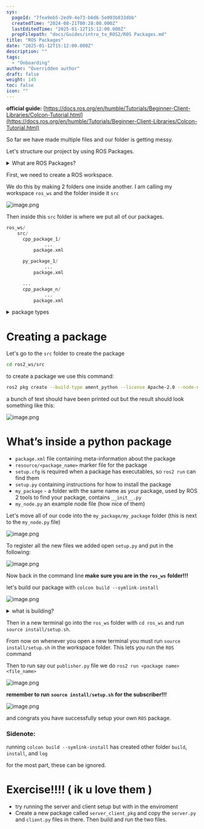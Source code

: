 ```yaml
---
sys:
  pageId: "7fea9eb5-2ed9-4e73-b6d6-5e093b833dbb"
  createdTime: "2024-08-21T00:28:00.000Z"
  lastEditedTime: "2025-01-12T15:12:00.000Z"
  propFilepath: "docs/Guides/intro_to_ROS2/ROS Packages.md"
title: "ROS Packages"
date: "2025-01-12T15:12:00.000Z"
description: ""
tags:
  - "Onboarding"
author: "Overridden author"
draft: false
weight: 145
toc: false
icon: ""
---
```


**official guide:** [https://docs.ros.org/en/humble/Tutorials/Beginner-Client-Libraries/Colcon-Tutorial.html](https://docs.ros.org/en/humble/Tutorials/Beginner-Client-Libraries/Colcon-Tutorial.html)

So far we have made multiple files and our folder is getting messy.

Let's structure our project by using ROS Packages.

<details>

<summary>What are ROS Packages?</summary>

ROS Packages are, as the name implies, packages of code that are highly sharable between ROS developers.

They consist of a folder, `package.xml` file, and source code

```python
      cpp_package_1/
		      ... imagine much code files here ..
          package.xml
```

</details>

First, we need to create a ROS workspace.

We do this by making 2 folders one inside another. I am calling my workspace `ros_ws` and the folder inside it `src`

![image.png](https://prod-files-secure.s3.us-west-2.amazonaws.com/d518164a-d88e-44d1-a4ee-3adb3bd8bce0/70706947-fd18-4537-a67b-e12946812d31/image.png?X-Amz-Algorithm=AWS4-HMAC-SHA256&X-Amz-Content-Sha256=UNSIGNED-PAYLOAD&X-Amz-Credential=ASIAZI2LB4663XWTWLXJ%2F20250625%2Fus-west-2%2Fs3%2Faws4_request&X-Amz-Date=20250625T024142Z&X-Amz-Expires=3600&X-Amz-Security-Token=IQoJb3JpZ2luX2VjEEMaCXVzLXdlc3QtMiJGMEQCIAWq0RCctQsUYbYu6PnWVwWT%2FoweKWcJtdN%2BvKbGotOoAiBgoRin9epAEjl5jH%2BJq2eqtvdZ40funxqILuNbkZJwlCr%2FAwg8EAAaDDYzNzQyMzE4MzgwNSIMLWU6XXFvzzUWoP2PKtwDZ3v6NvI%2BOZBMtWUBxIsU5InO%2B%2BkyqcqwVuTUyQEJA7Kr4YfOCy8ujc91xAuvcEmiod4zRUdNYDNKVzPUqR7fYMs9FcMNVPV3w48246ju8f6khXsVM20mfBGOpTzI2HkwbGpajwUs9xqIjN%2BlciWnWH8HQQYTNE6DA3sXaKMWS9C3M1pg5O6VqMcA8NQ2i24TH%2FOSKVlDTbnYLRf3rAEl0sDeZyD1poJM%2BZrMpMNB5fFy9LxjSxmHKsRrf8jgxVVR0LQBXXNA6EV6YTZJ6%2FgSzNO09tC045NJguMARKwEvQ8G0TIQ8rWN2KiT4479S2%2FzfRMbsVFOekSZRpKTl7j3m9GKwDg0jD6YvDYN6%2FG6%2B8CPX8XY8QiU%2FYehil43WiP8kuLoYDTp5xrIX1EFiQ2No8JPtcI7LoouosyzxNz8CRKnCLCIunNKsbKV2l0CI1GBVZwyTlv4XKVZiFCvXrb%2FAMntAGLPvm62hrSN68HmMwFA6gtAJmcQp1S9YIQ3L8iWROH8D4VeB5nxjb22JuQnmDRWth1TfxAp2SEdy9FKgN6hxzuAHbrAKoP76mi5zphRTKjun1itq9WQBQb8GrLY4eSe8d2xTmzlyPsw7hZuB1DQg2ndTkKIQ0PXQq8wr8LtwgY6pgFoWKwzg%2FMX33MLZj5RR4YB%2FijcN6oUVFOm1LrpZtLEsA82a%2FdPMbdvwjSGBFJvDzrw5i%2FlfETFOJthOd3XI5EZg2yIqJLa7BVIEdpKxC%2BOg83dbNGcDm4vT5rjBYUxZYYHMOBej%2FPKvZh0IKb26KjeE8u9ap3wpKXp0YuDqinuaL%2Foxw4iKab2AcG6sHGc1H2wswFiUijWmgl1FmvNM5ym1kiCfd1G&X-Amz-Signature=cebc057f8bc27379f30ebb65d3e7383921c724405587a08cb2924a9281e1a2e1&X-Amz-SignedHeaders=host&x-amz-checksum-mode=ENABLED&x-id=GetObject)

Then inside this `src` folder is where we put all of our packages.

```python
ros_ws/
    src/
      cpp_package_1/
		      ...
          package.xml

      py_package_1/
		      ...
          package.xml

      ...
      cpp_package_n/
		      ...
          package.xml

```

<details>

<summary>package types</summary>

packages can be either `C++` or python.

the intern file structure is different for each but for this guide we will stick to creating python packages

</details>

# Creating a package

Let's go to the `src` folder to create the package

```bash
cd ros2_ws/src
```

to create a package we use this command:

```bash
ros2 pkg create --build-type ament_python --license Apache-2.0 --node-name my_node my_package
```

a bunch of text should have been printed out but the result should look something like this:

![image.png](https://prod-files-secure.s3.us-west-2.amazonaws.com/d518164a-d88e-44d1-a4ee-3adb3bd8bce0/e6cf1e3f-8512-4a3e-b131-079f800bf3e8/image.png?X-Amz-Algorithm=AWS4-HMAC-SHA256&X-Amz-Content-Sha256=UNSIGNED-PAYLOAD&X-Amz-Credential=ASIAZI2LB4663XWTWLXJ%2F20250625%2Fus-west-2%2Fs3%2Faws4_request&X-Amz-Date=20250625T024142Z&X-Amz-Expires=3600&X-Amz-Security-Token=IQoJb3JpZ2luX2VjEEMaCXVzLXdlc3QtMiJGMEQCIAWq0RCctQsUYbYu6PnWVwWT%2FoweKWcJtdN%2BvKbGotOoAiBgoRin9epAEjl5jH%2BJq2eqtvdZ40funxqILuNbkZJwlCr%2FAwg8EAAaDDYzNzQyMzE4MzgwNSIMLWU6XXFvzzUWoP2PKtwDZ3v6NvI%2BOZBMtWUBxIsU5InO%2B%2BkyqcqwVuTUyQEJA7Kr4YfOCy8ujc91xAuvcEmiod4zRUdNYDNKVzPUqR7fYMs9FcMNVPV3w48246ju8f6khXsVM20mfBGOpTzI2HkwbGpajwUs9xqIjN%2BlciWnWH8HQQYTNE6DA3sXaKMWS9C3M1pg5O6VqMcA8NQ2i24TH%2FOSKVlDTbnYLRf3rAEl0sDeZyD1poJM%2BZrMpMNB5fFy9LxjSxmHKsRrf8jgxVVR0LQBXXNA6EV6YTZJ6%2FgSzNO09tC045NJguMARKwEvQ8G0TIQ8rWN2KiT4479S2%2FzfRMbsVFOekSZRpKTl7j3m9GKwDg0jD6YvDYN6%2FG6%2B8CPX8XY8QiU%2FYehil43WiP8kuLoYDTp5xrIX1EFiQ2No8JPtcI7LoouosyzxNz8CRKnCLCIunNKsbKV2l0CI1GBVZwyTlv4XKVZiFCvXrb%2FAMntAGLPvm62hrSN68HmMwFA6gtAJmcQp1S9YIQ3L8iWROH8D4VeB5nxjb22JuQnmDRWth1TfxAp2SEdy9FKgN6hxzuAHbrAKoP76mi5zphRTKjun1itq9WQBQb8GrLY4eSe8d2xTmzlyPsw7hZuB1DQg2ndTkKIQ0PXQq8wr8LtwgY6pgFoWKwzg%2FMX33MLZj5RR4YB%2FijcN6oUVFOm1LrpZtLEsA82a%2FdPMbdvwjSGBFJvDzrw5i%2FlfETFOJthOd3XI5EZg2yIqJLa7BVIEdpKxC%2BOg83dbNGcDm4vT5rjBYUxZYYHMOBej%2FPKvZh0IKb26KjeE8u9ap3wpKXp0YuDqinuaL%2Foxw4iKab2AcG6sHGc1H2wswFiUijWmgl1FmvNM5ym1kiCfd1G&X-Amz-Signature=8570b0d3617ad44ccafe9fb5762adf36c657fec296fa14e1c050c70b8e755949&X-Amz-SignedHeaders=host&x-amz-checksum-mode=ENABLED&x-id=GetObject)

# What’s inside a python package

- `package.xml` file containing meta-information about the package
- `resource/<package_name>` marker file for the package
- `setup.cfg` is required when a package has executables, so `ros2 run` can find them
- `setup.py` containing instructions for how to install the package
- `my_package` - a folder with the same name as your package, used by ROS 2 tools to find your package, contains `__init__.py`
- `my_node.py` an example node file (how nice of them)

Let's move all of our code into the `my_package/my_package` folder (this is next to the `my_node.py` file)

![image.png](https://prod-files-secure.s3.us-west-2.amazonaws.com/d518164a-d88e-44d1-a4ee-3adb3bd8bce0/9ce58f11-0da9-4d3e-b86d-506a9685d378/image.png?X-Amz-Algorithm=AWS4-HMAC-SHA256&X-Amz-Content-Sha256=UNSIGNED-PAYLOAD&X-Amz-Credential=ASIAZI2LB4663XWTWLXJ%2F20250625%2Fus-west-2%2Fs3%2Faws4_request&X-Amz-Date=20250625T024142Z&X-Amz-Expires=3600&X-Amz-Security-Token=IQoJb3JpZ2luX2VjEEMaCXVzLXdlc3QtMiJGMEQCIAWq0RCctQsUYbYu6PnWVwWT%2FoweKWcJtdN%2BvKbGotOoAiBgoRin9epAEjl5jH%2BJq2eqtvdZ40funxqILuNbkZJwlCr%2FAwg8EAAaDDYzNzQyMzE4MzgwNSIMLWU6XXFvzzUWoP2PKtwDZ3v6NvI%2BOZBMtWUBxIsU5InO%2B%2BkyqcqwVuTUyQEJA7Kr4YfOCy8ujc91xAuvcEmiod4zRUdNYDNKVzPUqR7fYMs9FcMNVPV3w48246ju8f6khXsVM20mfBGOpTzI2HkwbGpajwUs9xqIjN%2BlciWnWH8HQQYTNE6DA3sXaKMWS9C3M1pg5O6VqMcA8NQ2i24TH%2FOSKVlDTbnYLRf3rAEl0sDeZyD1poJM%2BZrMpMNB5fFy9LxjSxmHKsRrf8jgxVVR0LQBXXNA6EV6YTZJ6%2FgSzNO09tC045NJguMARKwEvQ8G0TIQ8rWN2KiT4479S2%2FzfRMbsVFOekSZRpKTl7j3m9GKwDg0jD6YvDYN6%2FG6%2B8CPX8XY8QiU%2FYehil43WiP8kuLoYDTp5xrIX1EFiQ2No8JPtcI7LoouosyzxNz8CRKnCLCIunNKsbKV2l0CI1GBVZwyTlv4XKVZiFCvXrb%2FAMntAGLPvm62hrSN68HmMwFA6gtAJmcQp1S9YIQ3L8iWROH8D4VeB5nxjb22JuQnmDRWth1TfxAp2SEdy9FKgN6hxzuAHbrAKoP76mi5zphRTKjun1itq9WQBQb8GrLY4eSe8d2xTmzlyPsw7hZuB1DQg2ndTkKIQ0PXQq8wr8LtwgY6pgFoWKwzg%2FMX33MLZj5RR4YB%2FijcN6oUVFOm1LrpZtLEsA82a%2FdPMbdvwjSGBFJvDzrw5i%2FlfETFOJthOd3XI5EZg2yIqJLa7BVIEdpKxC%2BOg83dbNGcDm4vT5rjBYUxZYYHMOBej%2FPKvZh0IKb26KjeE8u9ap3wpKXp0YuDqinuaL%2Foxw4iKab2AcG6sHGc1H2wswFiUijWmgl1FmvNM5ym1kiCfd1G&X-Amz-Signature=e85e40497987d349b6717dfb760d4d837578f5c9c61f4623556b524854a226fb&X-Amz-SignedHeaders=host&x-amz-checksum-mode=ENABLED&x-id=GetObject)

To register all the new files we added open `setup.py` and put in the following:

![image.png](https://prod-files-secure.s3.us-west-2.amazonaws.com/d518164a-d88e-44d1-a4ee-3adb3bd8bce0/1cd7c262-4cae-4496-9d75-c178537d24a2/image.png?X-Amz-Algorithm=AWS4-HMAC-SHA256&X-Amz-Content-Sha256=UNSIGNED-PAYLOAD&X-Amz-Credential=ASIAZI2LB4663XWTWLXJ%2F20250625%2Fus-west-2%2Fs3%2Faws4_request&X-Amz-Date=20250625T024142Z&X-Amz-Expires=3600&X-Amz-Security-Token=IQoJb3JpZ2luX2VjEEMaCXVzLXdlc3QtMiJGMEQCIAWq0RCctQsUYbYu6PnWVwWT%2FoweKWcJtdN%2BvKbGotOoAiBgoRin9epAEjl5jH%2BJq2eqtvdZ40funxqILuNbkZJwlCr%2FAwg8EAAaDDYzNzQyMzE4MzgwNSIMLWU6XXFvzzUWoP2PKtwDZ3v6NvI%2BOZBMtWUBxIsU5InO%2B%2BkyqcqwVuTUyQEJA7Kr4YfOCy8ujc91xAuvcEmiod4zRUdNYDNKVzPUqR7fYMs9FcMNVPV3w48246ju8f6khXsVM20mfBGOpTzI2HkwbGpajwUs9xqIjN%2BlciWnWH8HQQYTNE6DA3sXaKMWS9C3M1pg5O6VqMcA8NQ2i24TH%2FOSKVlDTbnYLRf3rAEl0sDeZyD1poJM%2BZrMpMNB5fFy9LxjSxmHKsRrf8jgxVVR0LQBXXNA6EV6YTZJ6%2FgSzNO09tC045NJguMARKwEvQ8G0TIQ8rWN2KiT4479S2%2FzfRMbsVFOekSZRpKTl7j3m9GKwDg0jD6YvDYN6%2FG6%2B8CPX8XY8QiU%2FYehil43WiP8kuLoYDTp5xrIX1EFiQ2No8JPtcI7LoouosyzxNz8CRKnCLCIunNKsbKV2l0CI1GBVZwyTlv4XKVZiFCvXrb%2FAMntAGLPvm62hrSN68HmMwFA6gtAJmcQp1S9YIQ3L8iWROH8D4VeB5nxjb22JuQnmDRWth1TfxAp2SEdy9FKgN6hxzuAHbrAKoP76mi5zphRTKjun1itq9WQBQb8GrLY4eSe8d2xTmzlyPsw7hZuB1DQg2ndTkKIQ0PXQq8wr8LtwgY6pgFoWKwzg%2FMX33MLZj5RR4YB%2FijcN6oUVFOm1LrpZtLEsA82a%2FdPMbdvwjSGBFJvDzrw5i%2FlfETFOJthOd3XI5EZg2yIqJLa7BVIEdpKxC%2BOg83dbNGcDm4vT5rjBYUxZYYHMOBej%2FPKvZh0IKb26KjeE8u9ap3wpKXp0YuDqinuaL%2Foxw4iKab2AcG6sHGc1H2wswFiUijWmgl1FmvNM5ym1kiCfd1G&X-Amz-Signature=92c9dfb923d0bd8944989144d85c31da2e0bdaa6adb74f41735d1637afad947e&X-Amz-SignedHeaders=host&x-amz-checksum-mode=ENABLED&x-id=GetObject)

Now back in the command line **make sure you are in the** **`ros_ws`** **folder!!!**

let's build our package with `colcon build --symlink-install`

![image.png](https://prod-files-secure.s3.us-west-2.amazonaws.com/d518164a-d88e-44d1-a4ee-3adb3bd8bce0/2f2a0d27-b173-48fd-b189-5f5c0ce65619/image.png?X-Amz-Algorithm=AWS4-HMAC-SHA256&X-Amz-Content-Sha256=UNSIGNED-PAYLOAD&X-Amz-Credential=ASIAZI2LB4663XWTWLXJ%2F20250625%2Fus-west-2%2Fs3%2Faws4_request&X-Amz-Date=20250625T024142Z&X-Amz-Expires=3600&X-Amz-Security-Token=IQoJb3JpZ2luX2VjEEMaCXVzLXdlc3QtMiJGMEQCIAWq0RCctQsUYbYu6PnWVwWT%2FoweKWcJtdN%2BvKbGotOoAiBgoRin9epAEjl5jH%2BJq2eqtvdZ40funxqILuNbkZJwlCr%2FAwg8EAAaDDYzNzQyMzE4MzgwNSIMLWU6XXFvzzUWoP2PKtwDZ3v6NvI%2BOZBMtWUBxIsU5InO%2B%2BkyqcqwVuTUyQEJA7Kr4YfOCy8ujc91xAuvcEmiod4zRUdNYDNKVzPUqR7fYMs9FcMNVPV3w48246ju8f6khXsVM20mfBGOpTzI2HkwbGpajwUs9xqIjN%2BlciWnWH8HQQYTNE6DA3sXaKMWS9C3M1pg5O6VqMcA8NQ2i24TH%2FOSKVlDTbnYLRf3rAEl0sDeZyD1poJM%2BZrMpMNB5fFy9LxjSxmHKsRrf8jgxVVR0LQBXXNA6EV6YTZJ6%2FgSzNO09tC045NJguMARKwEvQ8G0TIQ8rWN2KiT4479S2%2FzfRMbsVFOekSZRpKTl7j3m9GKwDg0jD6YvDYN6%2FG6%2B8CPX8XY8QiU%2FYehil43WiP8kuLoYDTp5xrIX1EFiQ2No8JPtcI7LoouosyzxNz8CRKnCLCIunNKsbKV2l0CI1GBVZwyTlv4XKVZiFCvXrb%2FAMntAGLPvm62hrSN68HmMwFA6gtAJmcQp1S9YIQ3L8iWROH8D4VeB5nxjb22JuQnmDRWth1TfxAp2SEdy9FKgN6hxzuAHbrAKoP76mi5zphRTKjun1itq9WQBQb8GrLY4eSe8d2xTmzlyPsw7hZuB1DQg2ndTkKIQ0PXQq8wr8LtwgY6pgFoWKwzg%2FMX33MLZj5RR4YB%2FijcN6oUVFOm1LrpZtLEsA82a%2FdPMbdvwjSGBFJvDzrw5i%2FlfETFOJthOd3XI5EZg2yIqJLa7BVIEdpKxC%2BOg83dbNGcDm4vT5rjBYUxZYYHMOBej%2FPKvZh0IKb26KjeE8u9ap3wpKXp0YuDqinuaL%2Foxw4iKab2AcG6sHGc1H2wswFiUijWmgl1FmvNM5ym1kiCfd1G&X-Amz-Signature=16a7fcab73978abd2fac37d94759419c1c29f813cd521091080ce5a1e9f6c075&X-Amz-SignedHeaders=host&x-amz-checksum-mode=ENABLED&x-id=GetObject)

<details>

<summary>what is building?</summary>

if you are a CS major at Rose-Hulman you will learn the answer to this in CSSE132

but TLDR; is it combines all the code files into one program that can be run easily 

</details>

Then in a new terminal go into the `ros_ws` folder with `cd ros_ws` and run `source install/setup.sh`. 

From now on whenever you open a new terminal you must run `source install/setup.sh` in the workspace folder. This lets you run the `ROS` command

Then to run say our `publisher.py` file we do `ros2 run <package name> <file_name>`

![image.png](https://prod-files-secure.s3.us-west-2.amazonaws.com/d518164a-d88e-44d1-a4ee-3adb3bd8bce0/4f4b1219-3a44-4632-aa0a-ce3471699f59/image.png?X-Amz-Algorithm=AWS4-HMAC-SHA256&X-Amz-Content-Sha256=UNSIGNED-PAYLOAD&X-Amz-Credential=ASIAZI2LB4663XWTWLXJ%2F20250625%2Fus-west-2%2Fs3%2Faws4_request&X-Amz-Date=20250625T024142Z&X-Amz-Expires=3600&X-Amz-Security-Token=IQoJb3JpZ2luX2VjEEMaCXVzLXdlc3QtMiJGMEQCIAWq0RCctQsUYbYu6PnWVwWT%2FoweKWcJtdN%2BvKbGotOoAiBgoRin9epAEjl5jH%2BJq2eqtvdZ40funxqILuNbkZJwlCr%2FAwg8EAAaDDYzNzQyMzE4MzgwNSIMLWU6XXFvzzUWoP2PKtwDZ3v6NvI%2BOZBMtWUBxIsU5InO%2B%2BkyqcqwVuTUyQEJA7Kr4YfOCy8ujc91xAuvcEmiod4zRUdNYDNKVzPUqR7fYMs9FcMNVPV3w48246ju8f6khXsVM20mfBGOpTzI2HkwbGpajwUs9xqIjN%2BlciWnWH8HQQYTNE6DA3sXaKMWS9C3M1pg5O6VqMcA8NQ2i24TH%2FOSKVlDTbnYLRf3rAEl0sDeZyD1poJM%2BZrMpMNB5fFy9LxjSxmHKsRrf8jgxVVR0LQBXXNA6EV6YTZJ6%2FgSzNO09tC045NJguMARKwEvQ8G0TIQ8rWN2KiT4479S2%2FzfRMbsVFOekSZRpKTl7j3m9GKwDg0jD6YvDYN6%2FG6%2B8CPX8XY8QiU%2FYehil43WiP8kuLoYDTp5xrIX1EFiQ2No8JPtcI7LoouosyzxNz8CRKnCLCIunNKsbKV2l0CI1GBVZwyTlv4XKVZiFCvXrb%2FAMntAGLPvm62hrSN68HmMwFA6gtAJmcQp1S9YIQ3L8iWROH8D4VeB5nxjb22JuQnmDRWth1TfxAp2SEdy9FKgN6hxzuAHbrAKoP76mi5zphRTKjun1itq9WQBQb8GrLY4eSe8d2xTmzlyPsw7hZuB1DQg2ndTkKIQ0PXQq8wr8LtwgY6pgFoWKwzg%2FMX33MLZj5RR4YB%2FijcN6oUVFOm1LrpZtLEsA82a%2FdPMbdvwjSGBFJvDzrw5i%2FlfETFOJthOd3XI5EZg2yIqJLa7BVIEdpKxC%2BOg83dbNGcDm4vT5rjBYUxZYYHMOBej%2FPKvZh0IKb26KjeE8u9ap3wpKXp0YuDqinuaL%2Foxw4iKab2AcG6sHGc1H2wswFiUijWmgl1FmvNM5ym1kiCfd1G&X-Amz-Signature=0e56756fab66b8ef650ca3d787f6a16ac7d8ace17a0220ab190841df465d49ce&X-Amz-SignedHeaders=host&x-amz-checksum-mode=ENABLED&x-id=GetObject)

**remember to run** **`source install/setup.sh`** **for the subscriber!!!**

![image.png](https://prod-files-secure.s3.us-west-2.amazonaws.com/d518164a-d88e-44d1-a4ee-3adb3bd8bce0/02121119-dad4-49ec-8356-c956108b4243/image.png?X-Amz-Algorithm=AWS4-HMAC-SHA256&X-Amz-Content-Sha256=UNSIGNED-PAYLOAD&X-Amz-Credential=ASIAZI2LB4663XWTWLXJ%2F20250625%2Fus-west-2%2Fs3%2Faws4_request&X-Amz-Date=20250625T024142Z&X-Amz-Expires=3600&X-Amz-Security-Token=IQoJb3JpZ2luX2VjEEMaCXVzLXdlc3QtMiJGMEQCIAWq0RCctQsUYbYu6PnWVwWT%2FoweKWcJtdN%2BvKbGotOoAiBgoRin9epAEjl5jH%2BJq2eqtvdZ40funxqILuNbkZJwlCr%2FAwg8EAAaDDYzNzQyMzE4MzgwNSIMLWU6XXFvzzUWoP2PKtwDZ3v6NvI%2BOZBMtWUBxIsU5InO%2B%2BkyqcqwVuTUyQEJA7Kr4YfOCy8ujc91xAuvcEmiod4zRUdNYDNKVzPUqR7fYMs9FcMNVPV3w48246ju8f6khXsVM20mfBGOpTzI2HkwbGpajwUs9xqIjN%2BlciWnWH8HQQYTNE6DA3sXaKMWS9C3M1pg5O6VqMcA8NQ2i24TH%2FOSKVlDTbnYLRf3rAEl0sDeZyD1poJM%2BZrMpMNB5fFy9LxjSxmHKsRrf8jgxVVR0LQBXXNA6EV6YTZJ6%2FgSzNO09tC045NJguMARKwEvQ8G0TIQ8rWN2KiT4479S2%2FzfRMbsVFOekSZRpKTl7j3m9GKwDg0jD6YvDYN6%2FG6%2B8CPX8XY8QiU%2FYehil43WiP8kuLoYDTp5xrIX1EFiQ2No8JPtcI7LoouosyzxNz8CRKnCLCIunNKsbKV2l0CI1GBVZwyTlv4XKVZiFCvXrb%2FAMntAGLPvm62hrSN68HmMwFA6gtAJmcQp1S9YIQ3L8iWROH8D4VeB5nxjb22JuQnmDRWth1TfxAp2SEdy9FKgN6hxzuAHbrAKoP76mi5zphRTKjun1itq9WQBQb8GrLY4eSe8d2xTmzlyPsw7hZuB1DQg2ndTkKIQ0PXQq8wr8LtwgY6pgFoWKwzg%2FMX33MLZj5RR4YB%2FijcN6oUVFOm1LrpZtLEsA82a%2FdPMbdvwjSGBFJvDzrw5i%2FlfETFOJthOd3XI5EZg2yIqJLa7BVIEdpKxC%2BOg83dbNGcDm4vT5rjBYUxZYYHMOBej%2FPKvZh0IKb26KjeE8u9ap3wpKXp0YuDqinuaL%2Foxw4iKab2AcG6sHGc1H2wswFiUijWmgl1FmvNM5ym1kiCfd1G&X-Amz-Signature=cfd4b15ea3fdbb9adaee8aa95967a2f3a74a5671be0806436ca80e5b928aa048&X-Amz-SignedHeaders=host&x-amz-checksum-mode=ENABLED&x-id=GetObject)

and congrats you have successfully setup your own `ROS` package.

### Sidenote:

running `colcon build --symlink-install` has created other folder `build`, `install`, and `log`

for the most part, these can be ignored.

# Exercise!!!! ( ik u love them )

- try running the server and client setup but with in the enviroment
- Create a new package called `server_client_pkg` and copy the `server.py` and `client.py` files in there. Then build and run the two files.

